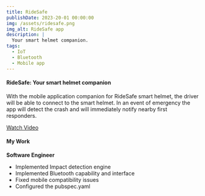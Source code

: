 ```yaml
---
title: RideSafe
publishDate: 2023-20-01 00:00:00
img: /assets/ridesafe.png
img_alt: RideSafe app
description: |
  Your smart helmet companion.
tags:
  - IoT
  - Bluetooth
  - Mobile app
---
```


#### RideSafe: Your smart helmet companion

With the mobile application companion for RideSafe smart helmet, the driver will be able to connect to the smart helmet. In an event of emergency the app will detect the crash and will immediately notify nearby first responders.

<a href="https://www.youtube.com/watch?v=gfkSJBSt0kg&ab_channel=DSCCPU">Watch Video</a>

#### My Work

**Software Engineer**

- Implemented Impact detection engine
- Implemented Bluetooth capability and interface
- Fixed mobile compatibility issues
- Configured the pubspec.yaml
